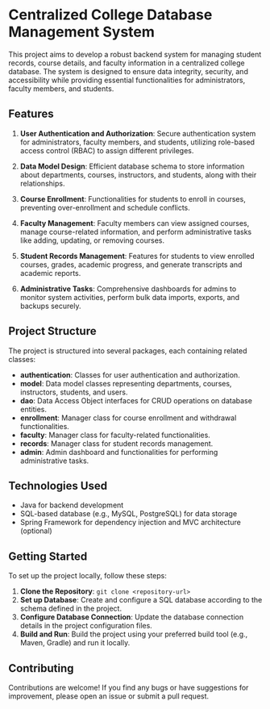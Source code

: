 # Centralized College Database Management System

This project aims to develop a robust backend system for managing student records, course details, and faculty information in a centralized college database. The system is designed to ensure data integrity, security, and accessibility while providing essential functionalities for administrators, faculty members, and students.

## Features

1. **User Authentication and Authorization**: Secure authentication system for administrators, faculty members, and students, utilizing role-based access control (RBAC) to assign different privileges.

2. **Data Model Design**: Efficient database schema to store information about departments, courses, instructors, and students, along with their relationships.

3. **Course Enrollment**: Functionalities for students to enroll in courses, preventing over-enrollment and schedule conflicts.

4. **Faculty Management**: Faculty members can view assigned courses, manage course-related information, and perform administrative tasks like adding, updating, or removing courses.

5. **Student Records Management**: Features for students to view enrolled courses, grades, academic progress, and generate transcripts and academic reports.

6. **Administrative Tasks**: Comprehensive dashboards for admins to monitor system activities, perform bulk data imports, exports, and backups securely.

## Project Structure

The project is structured into several packages, each containing related classes:

- **authentication**: Classes for user authentication and authorization.
- **model**: Data model classes representing departments, courses, instructors, students, and users.
- **dao**: Data Access Object interfaces for CRUD operations on database entities.
- **enrollment**: Manager class for course enrollment and withdrawal functionalities.
- **faculty**: Manager class for faculty-related functionalities.
- **records**: Manager class for student records management.
- **admin**: Admin dashboard and functionalities for performing administrative tasks.

## Technologies Used

- Java for backend development
- SQL-based database (e.g., MySQL, PostgreSQL) for data storage
- Spring Framework for dependency injection and MVC architecture (optional)

## Getting Started

To set up the project locally, follow these steps:

1. **Clone the Repository**: `git clone <repository-url>`
2. **Set up Database**: Create and configure a SQL database according to the schema defined in the project.
3. **Configure Database Connection**: Update the database connection details in the project configuration files.
4. **Build and Run**: Build the project using your preferred build tool (e.g., Maven, Gradle) and run it locally.

## Contributing

Contributions are welcome! If you find any bugs or have suggestions for improvement, please open an issue or submit a pull request.

